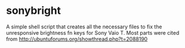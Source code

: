# sonybright
A simple shell script that creates all the necessary files to fix the unresponsive brightness fn keys for Sony Vaio T. 
Most parts were cited from http://ubuntuforums.org/showthread.php?t=2088190
